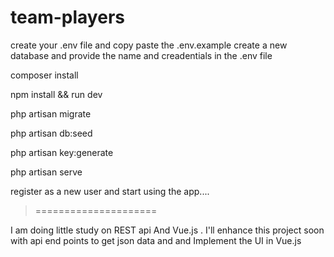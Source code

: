 # team-players

create your .env file
and copy paste the .env.example 
create a new database and provide the name and creadentials in the .env file



composer install 

npm install && run dev

php artisan migrate

php artisan db:seed

php artisan key:generate

php artisan serve

register as a new user and start using the app....

>=====================


I am doing little study on REST api And Vue.js . I'll enhance this project soon with api end points to get json data and and Implement the UI in Vue.js

